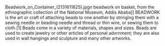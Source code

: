 Beadwork_on_Container_(2131611625).jpgn beadwork on basket, from the ethnographic collection of the National Museum, Addis Ababa]] BEADWORK is the art or craft of attaching beads to one another by stringing them with a sewing needle or beading needle and thread or thin wire, or sewing them to cloth.[1] Beads come in a variety of materials, shapes and sizes. Beads are used to create jewelry or other articles of personal adornment; they are also used in wall hangings and sculpture and many other artworks.
